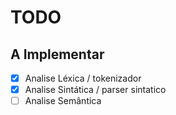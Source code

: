 # TODO

## A Implementar

- [x] Analise Léxica / tokenizador
- [x] Analise Sintática / parser sintatico
- [ ] Analise Semântica

